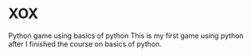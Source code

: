 # XOX
Python game using basics of python
This is my first game using python after I finished the course on basics of python.
